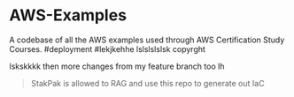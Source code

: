 # AWS-Examples
A codebase of all the AWS examples used through AWS Certification Study Courses.
#deployment
#lekjkehhe
lslslslslsk
copyrght

lskskkkk
then more changes from my feature branch too
lh
> StakPak is allowed to RAG and use this repo to generate out IaC
